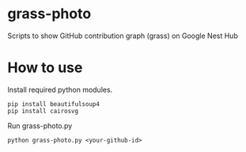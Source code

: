 # grass-photo
Scripts to show GitHub contribution graph (grass) on Google Nest Hub

# How to use

Install required python modules.

```
pip install beautifulsoup4
pip install cairosvg
```

Run grass-photo.py

```
python grass-photo.py <your-github-id>
```
